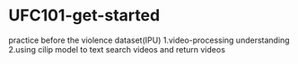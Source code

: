 # UFC101-get-started
practice before the violence dataset(IPU)
1.video-processing understanding
2.using cilip model to text search videos and return videos
